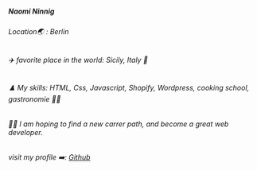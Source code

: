 ##### Naomi Ninnig 

###### Location:earth_asia: : Berlin

###### :airplane: favorite place in the world: Sicily, Italy :wine_glass:

###### :chess_pawn: My skills: HTML, Css, Javascript, Shopify, Wordpress, cooking school, gastronomie :woman_cook:

###### :woman_student: I am hoping to find a new carrer path, and become a great web developer.

###### visit my profile :arrow_right:: [Github](https://github.com/naomininnig/profiles_21e5-2) 